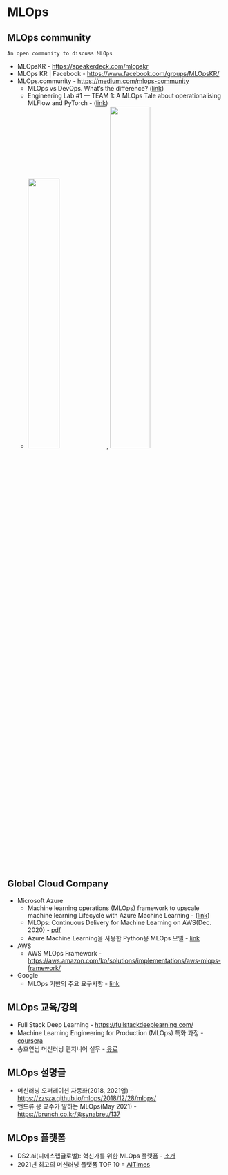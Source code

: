 # MLOps

MLOps community
---
`An open community to discuss MLOps`
* MLOpsKR - https://speakerdeck.com/mlopskr
* MLOps KR | Facebook - https://www.facebook.com/groups/MLOpsKR/ 
* MLOps.community  - https://medium.com/mlops-community 
  - MLOps vs DevOps. What’s the difference? ([link](https://medium.com/mlops-community/mlops-vs-devops-whats-the-difference-60678e628756))
  - Engineering Lab #1 — TEAM 1: A MLOps Tale about operationalising MLFlow and PyTorch - ([link](https://medium.com/mlops-community/engineering-lab-1-team-1-a-mlops-tale-about-operationalising-mlflow-and-pytorch-62193b55dc19))
  - <img src="https://miro.medium.com/max/2400/0*nLUwrL91z_5wRFSl" width=40%>, <img src="https://miro.medium.com/max/2400/0*IFe4VYTUqa1vVtLq" width=45%>


Global Cloud Company
---
* Microsoft Azure
  - Machine learning operations (MLOps) framework to upscale machine learning Lifecycle with Azure Machine Learning - ([link](https://docs.microsoft.com/en-us/azure/architecture/example-scenario/mlops/mlops-technical-paper))
  - MLOps: Continuous Delivery for Machine Learning on AWS(Dec. 2020) - [pdf](https://d1.awsstatic.com/whitepapers/mlops-continuous-delivery-machine-learning-on-aws.pdf)
  - Azure Machine Learning을 사용한 Python용 MLOps 모델 - [link](https://docs.microsoft.com/ko-kr/azure/architecture/reference-architectures/ai/mlops-python)
* AWS 
  - AWS MLOps Framework - https://aws.amazon.com/ko/solutions/implementations/aws-mlops-framework/ 
* Google 
  - MLOps 기반의 주요 요구사항 - [link](https://cloud.google.com/blog/ko/products/ai-machine-learning/key-requirements-for-an-mlops-foundation)


MLOps 교육/강의 
---
* Full Stack Deep Learning - https://fullstackdeeplearning.com/
* Machine Learning Engineering for Production (MLOps) 특화 과정 - [coursera](https://ko.coursera.org/specializations/machine-learning-engineering-for-production-mlops)
* 송호연님 머신러닝 엔지니어 실무 - [유료](https://www.inflearn.com/course/%EB%A8%B8%EC%8B%A0%EB%9F%AC%EB%8B%9D-%EC%97%94%EC%A7%80%EB%8B%88%EC%96%B4-%EC%8B%A4%EB%AC%B4)

MLOps 설명글
---
* 머신러닝 오퍼레이션 자동화(2018, 2021업) - https://zzsza.github.io/mlops/2018/12/28/mlops/ 
* 앤드류 응 교수가 말하는 MLOps(May 2021) -  https://brunch.co.kr/@synabreu/137

MLOps 플랫폼 
---
* DS2.ai(디에스랩글로벌): 혁신가를 위한 MLOps 플랫폼 - [소개](https://ko.ds2.ai/studio/overview.html)
* 2021년 최고의 머신러닝 플랫폼 TOP 10 = [AITimes](http://www.aitimes.com/news/articleView.html?idxno=137999) 
